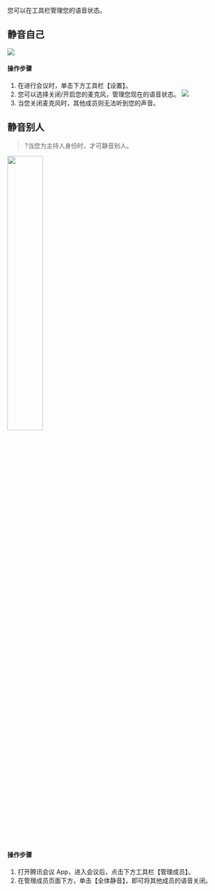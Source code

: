 
您可以在工具栏管理您的语音状态。

## 静音自己
![](https://main.qcloudimg.com/raw/9f9a48e551cea218506e07ee5c7ab7cb.jpg)

#### 操作步骤
1. 在进行会议时，单击下方工具栏【设置】。
2. 您可以选择关闭/开启您的麦克风，管理您现在的语音状态。
![](https://main.qcloudimg.com/raw/68bbaba23e05732e4aa4d0487051b2ec.jpg)
3. 当您关闭麦克风时，其他成员则无法听到您的声音。

## 静音别人
>?当您为主持人身份时，才可静音别人。

<img src="https://main.qcloudimg.com/raw/6ed2ae3c8dee7da7d13d06043b05a31c.jpg" width="40%">

#### 操作步骤
1. 打开腾讯会议 App，进入会议后，点击下方工具栏【管理成员】。
2. 在管理成员页面下方，单击【全体静音】，即可将其他成员的语音关闭。
